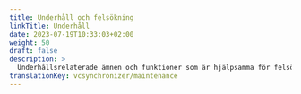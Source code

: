 ```yaml
---
title: Underhåll och felsökning
linkTitle: Underhåll
date: 2023-07-19T10:33:03+02:00
weight: 50
draft: false
description: >
  Underhållsrelaterade ämnen och funktioner som är hjälpsamma för felsökning.
translationKey: vcsynchronizer/maintenance  
---
```

